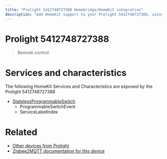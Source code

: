 ```yaml
---
title: "Prolight 5412748727388 Homebridge/HomeKit integration"
description: "Add HomeKit support to your Prolight 5412748727388, using Homebridge, Zigbee2MQTT and homebridge-z2m."
---
```

<!---
This file has been GENERATED using src/docgen/docgen.ts
DO NOT EDIT THIS FILE MANUALLY!
-->
# Prolight 5412748727388
> Remote control


# Services and characteristics
The following HomeKit Services and Characteristics are exposed by
the Prolight 5412748727388

* [StatelessProgrammableSwitch](../../action.md)
  * ProgrammableSwitchEvent
  * ServiceLabelIndex


# Related
* [Other devices from Prolight](../index.md#prolight)
* [Zigbee2MQTT documentation for this device](https://www.zigbee2mqtt.io/devices/5412748727388.html)